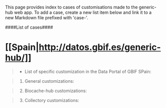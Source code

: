 This page provides index to cases of customisations made to the generic-hub web app. To add a case, create a new list item below and link it to a new Markdown file prefixed with 'case-'.

####List of cases####

# [[Spain|http://datos.gbif.es/generic-hub/]]

>* List of specific customization in the Data Portal of GBIF SPain:

> 1.  General customizations:

> 2.  Biocache-hub customizations:

> 3.  Collectory customizations:



